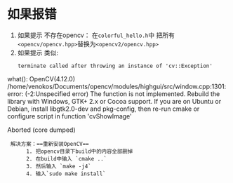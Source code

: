# 如果报错

1. 如果提示 不存在opencv：
    在`colorful_hello.h`中 把所有` <opencv/opencv.hpp> `替换为`<opencv2/opencv.hpp>`
2. 如果提示 类似:
   ```
   terminate called after throwing an instance of 'cv::Exception'
  what():  OpenCV(4.12.0) /home/venokos/Documents/opencv/modules/highgui/src/window.cpp:1301: error: (-2:Unspecified error) The function is not implemented. Rebuild the library with      Windows, GTK+ 2.x or Cocoa support. If you are on Ubuntu or Debian, install libgtk2.0-dev and pkg-config, then re-run cmake or configure script in function 'cvShowImage'

  Aborted (core dumped)
  ```
   解决方案：==重新安装OpenCV==
        1. 把opencv目录下build中的内容全部删掉
        2. 在build中输入 `cmake ..`
        3. 然后输入 `make -j4`
        4. 输入`sudo make install`
